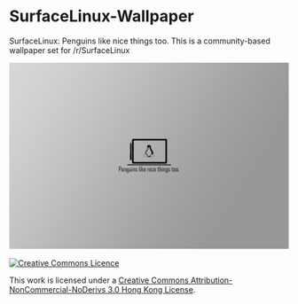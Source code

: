 # SurfaceLinux-Wallpaper

SurfaceLinux: Penguins like nice things too. This is a community-based wallpaper set for /r/SurfaceLinux 

![Smaple Background](Wallpapers/linux-bg.png)

[![Creative Commons Licence](https://i.creativecommons.org/l/by-nc-nd/3.0/hk/88x31.png)](http://creativecommons.org/licenses/by-nc-nd/3.0/hk/)

This work is licensed under a [Creative Commons Attribution-NonCommercial-NoDerivs 3.0 Hong Kong License](http://creativecommons.org/licenses/by-nc-nd/3.0/hk/).
